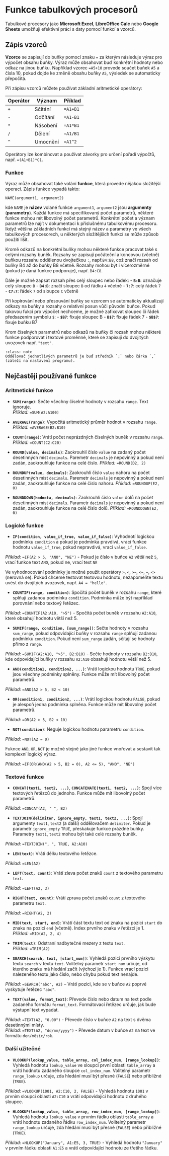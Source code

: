 Funkce tabulkových procesorů
============================

Tabulkové procesory jako **Microsoft Excel**, **LibreOffice Calc** nebo **Google Sheets** umožňují efektivní práci s daty pomocí funkcí a vzorců.

Zápis vzorců
------------

**Vzorce** se zapisují do buňky pomocí znaku `=` za kterým následuje výraz pro výpočet obsahu buňky. Výraz může obsahovat buď konkrétní hodnoty nebo odkaz na jinou buňku. Například vzorec `=A5+10` provede součet buňek `A5` a  čísla 10, pokud dojde ke změně obsahu buňky `A5`, výsledek se automaticky přepočítá.

Při zápisu vzorců můžete používat základní aritmetické operátory:

| Operátor | Význam         | Příklad         |
|----------|----------------|-----------------|
| `+`      | Sčítání        | `=A1+B1`        |
| `-`      | Odčítání       | `=A1-B1`        |
| `*`      | Násobení       | `=A1*B1`        |
| `/`      | Dělení         | `=A1/B1`        |
| `^`      | Umocnění       | `=A1^2`         |

Operátory lze kombinovat a používat závorky pro určení pořadí výpočtů, např. `=(A1+B1)*C1`.


### Funkce

Výraz může obsahovat také volání **funkce**, která provede nějakou složitější operaci. Zápis funkce vypadá takto:

`NAME(argument1, argument2)`

kde `NAME` je **název** volané funkce `argument1`, `argument2` jsou **argumenty** (**parametry**). Každá funkce má specifikovaný počet parametrů, některé funkce mohou mít libovolný počet parametrů. Konkrétní počet a význam parametrů lze najít v dokumentaci k příslušnému tabulkovému procesoru. Ikdyž většina základních funkcí má stejný název a parametry ve všech tabulkových procesorech, u některých složitějších funkcí se může způsob použití lišit.

Kromě odkazů na konkrétní buňky mohou některé funkce pracovat také s celými rozsahy buněk. Rozsahy se zapisují počáteční a koncovou (včetně) buňkou rozsahu oddělenou dvojtečkou `:`, např.`B4:B8`, což značí rozsah od buňky B4 až do buňky B8 včetně. Rozsahy mohou být i vícerozměrné (pokud je daná funkce podporuje), např. `B4:C8`.

Dále je možné zapsat rozsah přes celý sloupec nebo řádek:
    - **`B:B`**: označuje celý sloupec `B`
    - **`B4:B`**: značí sloupec `B` od řádku `4` včetně
    - **`7:7`**: celý řádek `7`
    - **`C7:7`**: řádek `7` od sloupce `C` včetně

Při kopírování nebo přesouvání buňky se vzorcem se automaticky aktualizují odkazy na buňky a rozsahy o relativní posun vůči původní buňce. Pokud takovou fukci pro výpočet nechceme, je možné zafixovat sloupec či řádek předsazením symbolu `$`:
    - **`$B7`**: fixuje sloupec B
    - **`B$7`**: fixuje řádek 7
    - **`$B$7`**: fixuje buňku B7

Krom číselných parametrů nebo odkazů na buňky či rozsah mohou některé funkce podporovat i textové proměnné, které se zapisují do dvojitých uvozovek např. `"text"`.

```{admonition} Čárka nebo středník?
:class: note
Oddělovač jednotlivých parametrů je buď středník `;` nebo čárka `,` (záleží na nastavení programu).
```

Nejčastěji používané funkce
---------------------------

### Aritmetické funkce

- **`SUM(range)`**: Sečte všechny číselné hodnoty v rozsahu `range`. Text ignoruje.  
*Příklad:* `=SUM(A2:A100)`

- **`AVERAGE(range)`**: Vypočítá aritmetický průměr hodnot v rozsahu `range`.  
*Příklad:* `=AVERAGE(B2:B10)`

- **`COUNT(range)`**: Vrátí počet neprázdných číselných buněk v rozsahu `range`.  
*Příklad:* `=COUNT(C2:C20)`

- **`ROUND(value, decimals)`**: Zaokrouhlí číslo `value` na zadaný počet desetinných míst `decimals`. Paremetr `decimals` je nepovinný a pokud není zadán, zaokrouhluje funkce na celé číslo.
*Příklad:* `=ROUND(D2, 2)`

- **`ROUNDUP(value, decimals)`**: Zaokrouhlí číslo `value` nahoru na počet desetinných míst `decimals`. Paremetr `decimals` je nepovinný a pokud není zadán, zaokrouhluje funkce na celé číslo nahoru.
*Příklad:* `=ROUNDUP(E2, 0)`

- **`ROUNDDOWN(hodnota, decimals)`**: Zaokrouhlí číslo `value` dolů na počet desetinných míst `decimals`. Parametr `decimals` je nepovinný a pokud není zadán, zaokrouhluje funkce na celé číslo dolů. 
*Příklad:* `=ROUNDDOWN(E2, 0)`


### Logické funkce

- **`IF(condition, value_if_true, value_if_false)`**: Vyhodnotí logickou podmínku `condition` a pokud je podmínka pravdivá, vrací funkce hodnotu `value_if_true`, pokud nepravdivá, vrací `value_if_false`.  

*Příklad:* `=IF(A2 > 5, "ANO", "NE")` - Pokud je číslo v buňce `A2` větší než `5`, vrací funkce text `ANO`, pokud ne, vrací text `NE`

Ve vyhodnocování podmínky je možné použít operátory `>`, `<`, `>=`, `<=`, `=`, `<>` (nerovná se). Pokud chceme testovat textovou hodnotu, nezapomeňte textu uvést do dvojitých uvozovek, např. `A4 = "hello"`.

- **`COUNTIF(range, condition)`**: Spočítá počet buněk v rozsahu `range`, které splňují zadanou podmínku `condition`. Podmínka může být například porovnání nebo textový řetězec.

*Příklad:* `=COUNTIF(A2:A10, ">5")` - Spočítá počet buněk v rozsahu `A2:A10`, které obsahují hodnotu větší než 5.

- **`SUMIF(range, condition, [sum_range])`**: Sečte hodnoty v rozsahu `sum_range`, pokud odpovídající buňky v rozsahu `range` splňují zadanou podmínku `condition`. Pokud není `sum_range` zadán, sčítají se hodnoty přímo z `range`.

*Příklad:* `=SUMIF(A2:A10, ">5", B2:B10)` - Sečte hodnoty v rozsahu `B2:B10`, kde odpovídající buňky v rozsahu `A2:A10` obsahují hodnotu větší než 5.

- **`AND(condition1, condition2, ...)`**: Vrátí logickou hodnotu `TRUE`, pokud jsou všechny podmínky splněny. Funkce může mít libovolný počet parametrů.

*Příklad:* `=AND(A2 > 5, B2 < 10)`

- **`OR(condition1, condition2, ...)`**: Vrátí logickou hodnotu `FALSE`, pokud je alespoň jedna podmínka splněna. Funkce může mít libovolný počet parametrů.  

*Příklad:* `=OR(A2 > 5, B2 < 10)`

- **`NOT(condition)`**: Neguje logickou hodnotu parametru `condition`.

*Příklad:* `=NOT(A2 = 0)`

Fuknce `AND`, `OR`, `NOT` je možné stejně jako jiné funkce vnořovat a sestavit tak komplexní logický výraz.

*Příklad:* `=IF(OR(AND(A2 > 5, B2 = 0), A2 <= 5), "ANO", "NE")`

### Textové funkce

- **`CONCAT(text1, text2, ...)`**, **`CONCATENATE(text1, text2, ...)`**: Spojí více textových řetězců do jednoho. Funkce může mít libovolný počet parametrů. 

*Příklad:* `=CONCAT(A2, " ", B2)`

- **`TEXTJOIN(delimiter, ignore_empty, text1, text2, ...)`**: Spojí argumenty `text1`, `text2` (a další) oddělovačem `delimiter`. Pokud je parametr `ignore_empty` `TRUE`, přeskakuje funkce prázdné buňky. Parametry `text1`, `text2` mohou být také celé rozsahy buněk.

*Příklad:*  `=TEXTJOIN(", ", TRUE, A2:A10)`

- **`LEN(text)`**: Vrátí délku textového řetězce.  

*Příklad:* `=LEN(A2)`

- **`LEFT(text, count)`**: Vrátí zleva počet znaků `count` z textového parametru `text`.  

*Příklad:* `=LEFT(A2, 3)`

- **`RIGHT(text, count)`**: Vrátí zprava počet znaků `count` z textového parametru `text`.  

*Příklad:* `=RIGHT(A2, 2)`

- **`MID(text, start, end)`**: Vrátí část textu text od znaku na pozici `start` do znaku na pozici `end` (včetně). Index prvního znaku v řetězci je 1.  
*Příklad:* `=MID(A2, 2, 4)`

- **`TRIM(text)`**: Odstraní nadbytečné mezery z textu `text`.  
*Příklad:* `=TRIM(A2)`

- **`SEARCH(search, text, [start_num])`**: Vyhledá pozici prvního výskytu textu `search` v textu `text`. Volitelný parametr `start_num` určuje, od kterého znaku má hledání začít (výchozí je 1). Funkce vrací pozici nalezeného textu jako číslo, nebo chybu pokud text nenajde.

*Příklad:* `=SEARCH("abc", A2)` – Vrátí pozici, kde se v buňce `A2` poprvé vyskytuje řetězec `"abc"`.

- **`TEXT(value, format_text)`**: Převede číslo nebo datum na text podle zadaného formátu `format_text`. Formátovací řetězec určuje, jak bude výstupní text vypadat.

*Příklad:* `=TEXT(A2, "0.00")` - Převede číslo v buňce `A2` na text s dvěma desetinnými místy.  
*Příklad:* `=TEXT(A2, "dd/mm/yyyy")` - Převede datum v buňce `A2` na text ve formátu `den/měsíc/rok`.

### Další užitečné

- **`VLOOKUP(lookup_value, table_array, col_index_num, [range_lookup])`**: Vyhledá hodnotu `lookup_value` ve sloupci první oblasti `table_array` a vrátí hodnotu zadaného sloupce `col_index_num`. Volitelný parametr `range_lookup` určuje, zda hledání musí být přesné (`FALSE`) nebo přibližné (`TRUE`).

*Příklad:* `=VLOOKUP(1001, A2:C10, 2, FALSE)` - Vyhledá hodnotu `1001` v prvním sloupci oblasti `A2:C10` a vrátí odpovídající hodnotu z druhého sloupce.

- **`HLOOKUP(lookup_value, table_array, row_index_num, [range_lookup])`**: Vyhledá hodnotu `lookup_value` v prvním řádku oblasti `table_array` a vrátí hodnotu zadaného řádku `row_index_num`. Volitelný parametr `range_lookup` určuje, zda hledání musí být přesné (`FALSE`) nebo přibližné (`TRUE`).

*Příklad:* `=HLOOKUP("January", A1:E5, 3, TRUE)` - Vyhledá hodnotu `"January"` v prvním řádku oblasti `A1:E5` a vrátí odpovídající hodnotu ze třetího řádku.